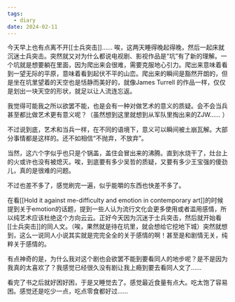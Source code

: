 ```yaml
---
tags:
  - diary
date: 2024-02-11
---
```

今天早上也有点离不开[[士兵突击]]…… 唉，这两天睡得晚起得晚，然后一起床就沉迷士兵突击。突然就又对为什么都说电视剧、影视作品是“坑”有了新的理解。一个坑就是想要躺在里面，因为爬出来会很难，需要克服地心引力。爬出来意味着看到一望无际的平原，意味着看到起伏不平的山峦。爬出来的瞬间是豁然开朗的，但是坐在坑里望着的天空也是恬静而美好的，就像James Turrell 的作品一样，仅仅是划出一块天空的形状，就足以让人流连忘返。

我觉得可能我之所以欲罢不能，也是会有一种对做艺术的意义的质疑。会不会当兵甚至都比做艺术更有意义呢？（虽然想到这里就想到从军队里掏出来的ZJW…… ）

不过说到底，艺术和当兵一样，在不同的语境下，意义可以瞬间被土崩瓦解。大部分事情都是这样的。还不如相信“不抛弃，不放弃”。

当然，这六个字似乎也只是个锅盖，盖住会冒出来的沸腾。直到水烧干了，灶台上的火或许也没有被熄灭。唉，到底要有多少吴哲的质疑，又要有多少王宝强的傻劲儿，真的是很难的问题。

不过也差不多了，感觉刷完一遍，似乎能嚼的东西也快差不多了。

在看[[Hold it against me-difficulty and emotion in contemporary art]]的时候提到关于emotion的话题，提到一些人认为流行文化会更多使用或者滥用感情，所以纯艺术应该杜绝这个方向云云。正好今天因为沉迷于士兵突击，然后就开始看[[士兵突击]]的同人文。（唉，果然就是待在坑里，就会想给它挖地下城）突然就想到，这么一说同人小说其实就是完完全全的关于感情的啊！甚至是和剧情无关，纯粹关于感情的。

有点神奇的是，为什么我对这个剧也会欲罢不能到要看同人的地步呢？是不是因为我真的太喜欢了？我感觉已经很久没有剧让我上瘾到要去看同人文了…… 

看完了书之后就好困好困，于是又睡觉去了。感觉最近食量有点大。吃太饱了容易困。感觉还是吃少一点，吃点零食都好过……